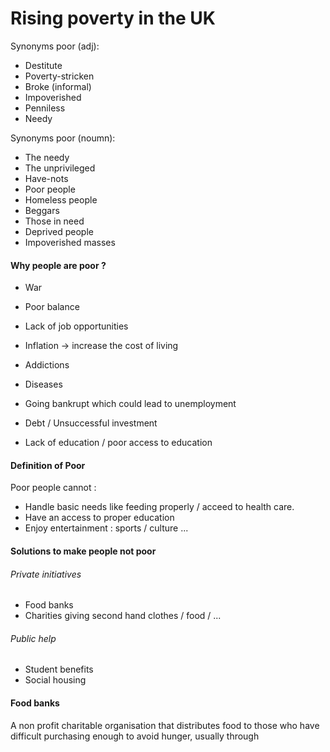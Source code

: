 # Rising poverty in the UK
Synonyms poor (adj): 
- Destitute
- Poverty-stricken
- Broke (informal)
- Impoverished
- Penniless
- Needy

Synonyms poor (noumn): 
- The needy
- The unprivileged
- Have-nots
- Poor people
- Homeless people
- Beggars
- Those in need
- Deprived people
- Impoverished masses

#### Why people are poor ?
- War
- Poor balance 
- Lack of job opportunities
- Inflation -> increase the cost of living

- Addictions
- Diseases

- Going bankrupt which could lead to unemployment
- Debt / Unsuccessful investment
- Lack of education / poor access to education

#### Definition of Poor
Poor people cannot : 
- Handle basic needs like feeding properly / acceed to health care. 
- Have an access to proper education
- Enjoy entertainment : sports / culture ...

#### Solutions to make people not poor
###### Private initiatives
- Food banks
- Charities giving second hand clothes / food / ...

###### Public help
- Student benefits
- Social housing

#### Food banks
A non profit charitable organisation that distributes food to those who have difficult purchasing enough to avoid hunger, usually through